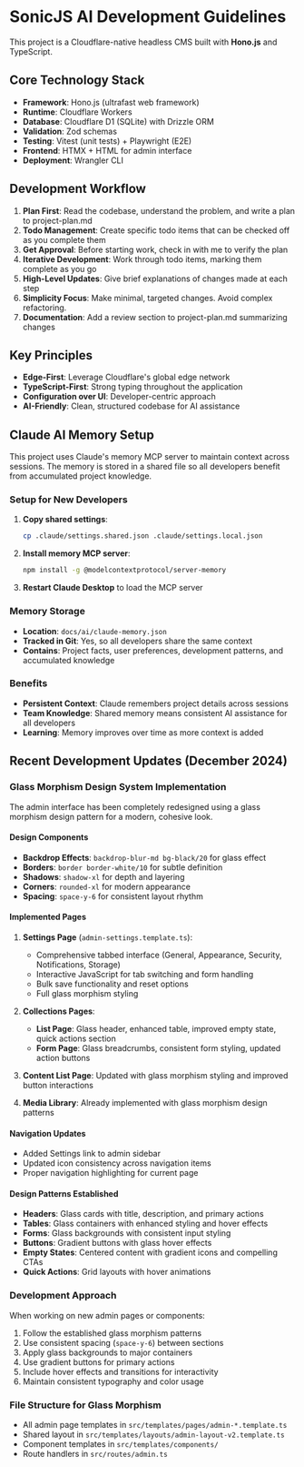 # SonicJS AI Development Guidelines

This project is a Cloudflare-native headless CMS built with **Hono.js** and TypeScript.

## Core Technology Stack
- **Framework**: Hono.js (ultrafast web framework)
- **Runtime**: Cloudflare Workers
- **Database**: Cloudflare D1 (SQLite) with Drizzle ORM
- **Validation**: Zod schemas
- **Testing**: Vitest (unit tests) + Playwright (E2E)
- **Frontend**: HTMX + HTML for admin interface
- **Deployment**: Wrangler CLI

## Development Workflow

1. **Plan First**: Read the codebase, understand the problem, and write a plan to project-plan.md
2. **Todo Management**: Create specific todo items that can be checked off as you complete them
3. **Get Approval**: Before starting work, check in with me to verify the plan
4. **Iterative Development**: Work through todo items, marking them complete as you go
5. **High-Level Updates**: Give brief explanations of changes made at each step
6. **Simplicity Focus**: Make minimal, targeted changes. Avoid complex refactoring.
7. **Documentation**: Add a review section to project-plan.md summarizing changes

## Key Principles
- **Edge-First**: Leverage Cloudflare's global edge network
- **TypeScript-First**: Strong typing throughout the application
- **Configuration over UI**: Developer-centric approach
- **AI-Friendly**: Clean, structured codebase for AI assistance

## Claude AI Memory Setup

This project uses Claude's memory MCP server to maintain context across sessions. The memory is stored in a shared file so all developers benefit from accumulated project knowledge.

### Setup for New Developers

1. **Copy shared settings**:
   ```bash
   cp .claude/settings.shared.json .claude/settings.local.json
   ```

2. **Install memory MCP server**:
   ```bash
   npm install -g @modelcontextprotocol/server-memory
   ```

3. **Restart Claude Desktop** to load the MCP server

### Memory Storage

- **Location**: `docs/ai/claude-memory.json`
- **Tracked in Git**: Yes, so all developers share the same context
- **Contains**: Project facts, user preferences, development patterns, and accumulated knowledge

### Benefits

- **Persistent Context**: Claude remembers project details across sessions
- **Team Knowledge**: Shared memory means consistent AI assistance for all developers
- **Learning**: Memory improves over time as more context is added

## Recent Development Updates (December 2024)

### Glass Morphism Design System Implementation

The admin interface has been completely redesigned using a glass morphism design pattern for a modern, cohesive look.

#### Design Components
- **Backdrop Effects**: `backdrop-blur-md bg-black/20` for glass effect
- **Borders**: `border border-white/10` for subtle definition
- **Shadows**: `shadow-xl` for depth and layering
- **Corners**: `rounded-xl` for modern appearance
- **Spacing**: `space-y-6` for consistent layout rhythm

#### Implemented Pages
1. **Settings Page** (`admin-settings.template.ts`):
   - Comprehensive tabbed interface (General, Appearance, Security, Notifications, Storage)
   - Interactive JavaScript for tab switching and form handling
   - Bulk save functionality and reset options
   - Full glass morphism styling

2. **Collections Pages**:
   - **List Page**: Glass header, enhanced table, improved empty state, quick actions section
   - **Form Page**: Glass breadcrumbs, consistent form styling, updated action buttons

3. **Content List Page**: Updated with glass morphism styling and improved button interactions

4. **Media Library**: Already implemented with glass morphism design patterns

#### Navigation Updates
- Added Settings link to admin sidebar
- Updated icon consistency across navigation items
- Proper navigation highlighting for current page

#### Design Patterns Established
- **Headers**: Glass cards with title, description, and primary actions
- **Tables**: Glass containers with enhanced styling and hover effects
- **Forms**: Glass backgrounds with consistent input styling
- **Buttons**: Gradient buttons with glass hover effects
- **Empty States**: Centered content with gradient icons and compelling CTAs
- **Quick Actions**: Grid layouts with hover animations

### Development Approach

When working on new admin pages or components:
1. Follow the established glass morphism patterns
2. Use consistent spacing (`space-y-6`) between sections
3. Apply glass backgrounds to major containers
4. Use gradient buttons for primary actions
5. Include hover effects and transitions for interactivity
6. Maintain consistent typography and color usage

### File Structure for Glass Morphism
- All admin page templates in `src/templates/pages/admin-*.template.ts`
- Shared layout in `src/templates/layouts/admin-layout-v2.template.ts`
- Component templates in `src/templates/components/`
- Route handlers in `src/routes/admin.ts`